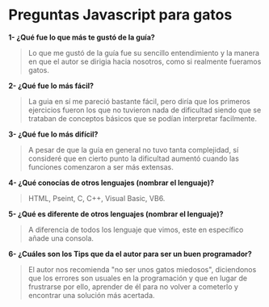 # Preguntas Javascript para gatos




__1- ¿Qué fue lo que más te gustó de la guía?__

>Lo que me gustó de la guía fue su sencillo entendimiento y la manera en que el autor se dirigia hacia nosotros, como si realmente fueramos
gatos.


__2- ¿Qué fue lo más fácil?__

>La guia en sí me pareció bastante fácil, pero diría que los primeros ejercicios fueron los que no tuvieron nada de dificultad siendo que 
se trataban de conceptos básicos que se podían interpretar facilmente.


__3- ¿Qué fue lo más difícil?__

>A pesar de que la guía en general no tuvo tanta complejidad, sí consideré que en cierto punto la dificultad aumentó cuando las funciones
comenzaron a ser más extensas.


__4- ¿Qué conocías de otros lenguajes (nombrar el lenguaje)?__

>HTML, Pseint, C, C++, Visual Basic, VB6.


__5- ¿Qué es diferente de otros lenguajes (nombrar el lenguaje)?__

>A diferencia de todos los lenguaje que vimos, este en específico añade una consola.


__6- ¿Cuáles son los Tips que da el autor para ser un buen programador?__

>El autor nos recomienda "no ser unos gatos miedosos", diciendonos que los errores son usuales en la programación y que en lugar de 
frustrarse por ello, aprender de él para no volver a cometerlo y encontrar una solución más acertada.

